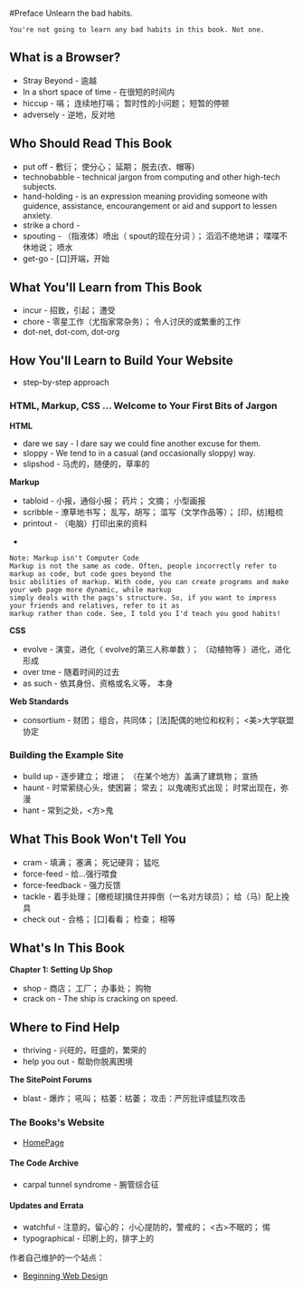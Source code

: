 #Preface 
Unlearn the bad habits.

	You're not going to learn any bad habits in this book. Not one.

## What is a Browser?

 * Stray Beyond - 逾越
 * In a short space of time - 在很短的时间内
 * hiccup - 嗝； 连续地打嗝； 暂时性的小问题； 短暂的停顿
 * adversely - 逆地，反对地

## Who Should Read This Book

 * put off - 敷衍； 使分心； 延期； 脱去(衣、帽等)
 * technobabble - technical jargon from computing and other high-tech subjects.
 * hand-holding - is an expression meaning providing someone with guidence, assistance, encourangement or aid and support to lessen anxiety. 
 * strike a chord - 
 * spouting - （指液体）喷出（ spout的现在分词 ）； 滔滔不绝地讲； 喋喋不休地说； 喷水
 * get-go - [口]开端，开始

## What You'll Learn from This Book

 * incur - 招致，引起； 遭受
 * chore - 零星工作（尤指家常杂务）； 令人讨厌的或繁重的工作
 * dot-net, dot-com, dot-org

## How You'll Learn to Build Your Website

 * step-by-step approach 

### HTML, Markup, CSS ... Welcome to Your First Bits of Jargon
**HTML**

 * dare we say - I dare say we could fine another excuse for them.
 * sloppy - We tend to in a casual (and occasionally sloppy) way.
 * slipshod - 马虎的，随便的，草率的

**Markup**

 * tabloid - 小报，通俗小报； 药片； 文摘； 小型画报 
 * scribble - 潦草地书写； 乱写，胡写； 滥写（文学作品等）； [印，纺]粗梳 
 * printout - （电脑）打印出来的资料

-

	Note: Markup isn't Computer Code
	Markup is not the same as code. Often, people incorrectly refer to markup as code, but code goes beyond the 
	bsic abilities of markup. With code, you can create programs and make your web page more dynamic, while markup
	simply deals with the pags's structure. So, if you want to impress your friends and relatives, refer to it as 
	markup rather than code. See, I told you I'd teach you good habits!

**CSS**

 * evolve - 演变，进化（ evolve的第三人称单数 ）； （动植物等 ）进化，进化形成
 * over tme - 随着时间的过去
 * as such - 依其身份、资格或名义等， 本身

**Web Standards**

 * consortium - 财团； 组合，共同体； [法]配偶的地位和权利； <美>大学联盟协定

### Building the Example Site

 * build up - 逐步建立； 增进； （在某个地方）盖满了建筑物； 宣扬
 * haunt - 时常萦绕心头，使困窘； 常去； 以鬼魂形式出现； 时常出现在，弥漫
 * hant - 常到之处，<方>鬼

## What This Book Won't Tell You

 * cram - 填满； 塞满； 死记硬背； 猛吃
 * force-feed - 给…强行喂食
 * force-feedback - 强力反馈
 * tackle - 着手处理； [橄榄球]擒住并摔倒（一名对方球员）； 给（马）配上挽具
 * check out - 合格； [口]看看； 检查； 相等

## What's In This Book

**Chapter 1: Setting Up Shop**
 
 * shop - 商店； 工厂； 办事处； 购物
 * crack on - The ship is cracking on speed.	

## Where to Find Help

 * thriving - 兴旺的，旺盛的，繁荣的
 * help you out -  帮助你脱离困境

**The SitePoint Forums**

 * blast - 爆炸； 吼叫； 枯萎：枯萎； 攻击：严厉批评或猛烈攻击

### The Books's Website

 * [HomePage](http://www.sitepoint.com/books/html3/)

#### The Code Archive

 * carpal tunnel syndrome - 腕管综合征

#### Updates and Errata

 * watchful - 注意的，留心的； 小心提防的，警戒的； <古>不眠的； 惕 
 * typographical - 印刷上的，排字上的

作者自己维护的一个站点：

 * [Beginning Web Design](http://beginningwebdesign.com)

